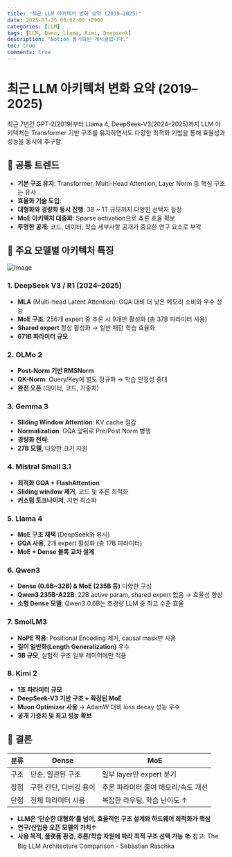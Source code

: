 ```yaml
---
title: "최근 LLM 아키텍처 변화 요약 (2019–2025)"
date: 2025-07-25 08:02:00 +0900
categories: [LLM]
tags: [LLM, Qwen, Llama, Kimi, Deepseek]
description: "Notion 동기화된 게시글입니다."
toc: true
comments: true
---
```


# 최근 LLM 아키텍처 변화 요약 (2019–2025)

최근 7년간 GPT-2(2019)부터 Llama 4, DeepSeek-V3(2024–2025)까지 LLM 아키텍처는 Transformer 기반 구조를 유지하면서도 다양한 최적화 기법을 통해 효율성과 성능을 동시에 추구함.

## 🔑 공통 트렌드

- **기본 구조 유지**: Transformer, Multi-Head Attention, Layer Norm 등 핵심 구조는 유사
- **효율화 기술 도입**:
- **대형화와 경량화 동시 진행**: 3B ~ 1T 규모까지 다양한 선택지 등장
- **MoE 아키텍처 대중화**: Sparse activation으로 추론 효율 확보
- **투명한 공개**: 코드, 데이터, 학습 세부사항 공개가 중요한 연구 요소로 부각
## 📌 주요 모델별 아키텍처 특징

![Image](https://prod-files-secure.s3.us-west-2.amazonaws.com/e6db513d-ec54-40ff-aa74-2487b0bcfe15/ac24fdd3-febf-45c7-8e99-afb6446591d8/image.png?X-Amz-Algorithm=AWS4-HMAC-SHA256&X-Amz-Content-Sha256=UNSIGNED-PAYLOAD&X-Amz-Credential=ASIAZI2LB4665BLUX2UF%2F20250725%2Fus-west-2%2Fs3%2Faws4_request&X-Amz-Date=20250725T092003Z&X-Amz-Expires=3600&X-Amz-Security-Token=IQoJb3JpZ2luX2VjEBkaCXVzLXdlc3QtMiJGMEQCIENxw6T96i2%2BsHXva6FlECDEZp9s50IbfeBoYY77edZjAiAeWC3uTcJfZ26fljpcjtckAzaOUIwNw9TUKAOwFFuyEir%2FAwhCEAAaDDYzNzQyMzE4MzgwNSIMJ7s7vh4%2FshpOMIUQKtwD4qhCMGUC%2Fv6dyzunSBVZ1qt0oIMuWK08Elj%2FLtNZSh4ZqH5WJO2xf78dwo35i8EJmglLmjUCJ8VwrP%2BMbPYU%2FxZ7CLc%2Fs%2BGvmks5hxmeHojHVQKmtOuFxd%2BCG556MqzB3ns3oLHBmh%2Fih004VteFEmQ4rhU9S1hJvu8wkdrS26rykLA5Pc4n1Hf5FUtlFnhnJ2GtKsE8dencqt6AoYzTG6aCWc9x3vB%2FhM1JB3Bs%2BRc9SA0OGE8bW9xQnVfsUAMYADOLGDN8wo%2FKCj0uan8ZtCGSxmIMrrWeV%2FQ6szMYuVV7Aj0DNTDbqvZrF6K6nK2iYCcm6H0DFeyDGRIaPqGGvS3Qi43Dmu%2FGkD5%2BqxsiVCrBg4e5hMckVxKxK2KVE2dXcu9995gKuwgl%2FDRb4vlR1yvSxwonreYCRYOeqEjUNFmieMm%2FxM2%2B4u%2FBSUGPTVV2RCrFxSeCFk8FPvtxnpdeaSw2k2xpG1UE42QCWD3qt2iZ8WNL3sXVt3RCeNDCWvGl%2BNy6q8G3xfM7ICfp9PwZY5aKa%2BU2AS04pwywuN5zeOTuVIWSAB6%2BlS4TEtaGbRYILsAuX8ZuWmU%2Fs3Ti3AIv0QwR2pMWPsG6ol1CdMZAaeO5jHoy0rqIzCXDLfowso2NxAY6pgFU6wyxnDZYB%2FTUjqD1Mugoae4yJl6DAactFnq3ZZNAUE1vtEfmK1lwOImOZaT%2BSEN3yxVx8O4o8S0PM8CF2IehtsaEVthKRgvpVgjsuT0YbTT9YtUBaBL50oOqr6flow7fOkNHYUhxSJpztcJVGlr5TXYqnzvD4H6FRgoE6tT7OTDKJS2%2BhPBWjAeLGtDD0MTA%2FRDbB%2Fj12Ehoo81mLKP5JyOJDzhb&X-Amz-Signature=80755f35c20801da7f8b60d1ce473f1fab2b50ab15a95bfc2eed0e6e60b4cee0&X-Amz-SignedHeaders=host&x-amz-checksum-mode=ENABLED&x-id=GetObject)

### 1. DeepSeek V3 / R1 (2024–2025)

- **MLA** (Multi-head Latent Attention): GQA 대비 더 낮은 메모리 소비와 우수 성능
- **MoE 구조**: 256개 expert 중 추론 시 9개만 활성화 (총 37B 파라미터 사용)
- **Shared expert** 항상 활성화 → 일반 패턴 학습 효율화
- **671B 파라미터 규모**
### 2. OLMo 2

- **Post-Norm 기반 RMSNorm**
- **QK-Norm**: Query/Key에 별도 정규화 → 학습 안정성 증대
- **완전 오픈** (데이터, 코드, 가중치)
### 3. Gemma 3

- **Sliding Window Attention**: KV cache 절감
- **Normalization**: GQA 앞뒤로 Pre/Post Norm 병행
- **경량화 전략**:
- **27B 모델**, 다양한 크기 지원
### 4. Mistral Small 3.1

- **최적화 GQA + FlashAttention**
- **Sliding window 제거**, 코드 및 추론 최적화
- **커스텀 토크나이저**, 지연 최소화
### 5. Llama 4

- **MoE 구조 채택** (DeepSeek와 유사)
- **GQA 사용**, 2개 expert 활성화 (총 17B 파라미터)
- **MoE + Dense 블록 교차 설계**
### 6. Qwen3

- **Dense (0.6B~32B) & MoE (235B 등)** 다양한 구성
- **Qwen3 235B-A22B**: 22B active param, shared expert 없음 → 효율성 향상
- **소형 Dense 모델**: Qwen3 0.6B는 초경량 LLM 중 최고 수준 효율
### 7. SmolLM3

- **NoPE 적용**: Positional Encoding 제거, causal mask만 사용
- **길이 일반화(Length Generalization)** 우수
- **3B 규모**, 실험적 구조 일부 레이어에만 적용
### 8. Kimi 2

- **1조 파라미터 규모**
- **DeepSeek-V3 기반 구조 + 확장된 MoE**
- **Muon Optimizer 사용** → AdamW 대비 loss decay 성능 우수
- **공개 가중치 및 최고 성능 확보**
## 🧩 결론

| 분류 | Dense | MoE |
| --- | --- | --- |
| 구조 | 단순, 일관된 구조 | 일부 layer만 expert 분기 |
| 장점 | 구현 간단, 디버깅 용이 | 추론 파라미터 줄여 메모리/속도 개선 |
| 단점 | 전체 파라미터 사용 | 복잡한 라우팅, 학습 난이도 ↑ |

- **LLM은 ‘단순한 대형화’를 넘어, 효율적인 구조 설계와 하드웨어 최적화가 핵심**
- **연구/산업용 오픈 모델의 가치↑**
- **사용 목적, 플랫폼 환경, 추론/학습 자원에 따라 최적 구조 선택 가능**
📚 참고: The Big LLM Architecture Comparison - Sebastian Raschka


